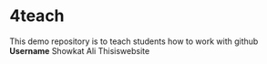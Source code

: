 # 4teach
This demo repository is to teach students how to work with github
**Username**
Showkat Ali
Thisiswebsite